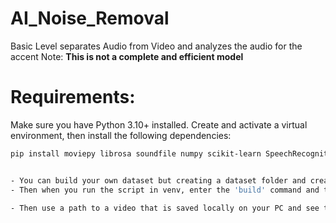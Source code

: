 # AI_Noise_Removal
Basic Level separates Audio from Video and analyzes the audio for the accent 
Note: **This is not a complete and efficient model**

# **Requirements:**

Make sure you have Python 3.10+ installed. Create and activate a virtual environment, then install the following dependencies:

```bash
pip install moviepy librosa soundfile numpy scikit-learn SpeechRecognition langdetect


- You can build your own dataset but creating a dataset folder and creating folders inside it
- Then when you run the script in venv, enter the 'build' command and then build it.

- Then use a path to a video that is saved locally on your PC and see the results. 
